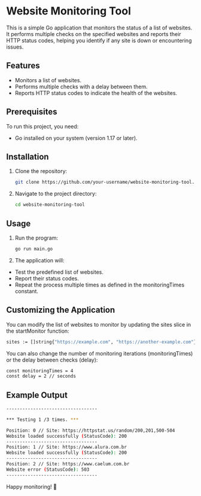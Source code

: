 # Website Monitoring Tool

This is a simple Go application that monitors the status of a list of websites. It performs multiple checks on the specified websites and reports their HTTP status codes, helping you identify if any site is down or encountering issues.

## Features

- Monitors a list of websites.
- Performs multiple checks with a delay between them.
- Reports HTTP status codes to indicate the health of the websites.

## Prerequisites

To run this project, you need:

- Go installed on your system (version 1.17 or later).

## Installation

1. Clone the repository:
   ```bash
   git clone https://github.com/your-username/website-monitoring-tool.git
   ```

2. Navigate to the project directory:
   ```bash
   cd website-monitoring-tool
   ```

## Usage

1. Run the program:
   ```bash
   go run main.go
   ```

2. The application will:
  * Test the predefined list of websites.
  * Report their status codes.
  * Repeat the process multiple times as defined in the monitoringTimes constant.

## Customizing the Application
You can modify the list of websites to monitor by updating the sites slice in the startMonitor function:
   ```bash
   sites := []string{"https://example.com", "https://another-example.com"}
   ```
You can also change the number of monitoring iterations (monitoringTimes) or the delay between checks (delay):
  ```bash
  const monitoringTimes = 4
  const delay = 2 // seconds
  ```

## Example Output

  ```bash
  ----------------------------------
  
  *** Testing 1 /3 times. ***
  
  Position: 0 // Site: https://httpstat.us/random/200,201,500-504
  Website loaded successfully (StatusCode): 200
  ----------------------------------
  Position: 1 // Site: https://www.alura.com.br
  Website loaded successfully (StatusCode): 200
  ----------------------------------
  Position: 2 // Site: https://www.caelum.com.br
  Website error (StatusCode): 503
  ----------------------------------
  ```

Happy monitoring! 🎉
